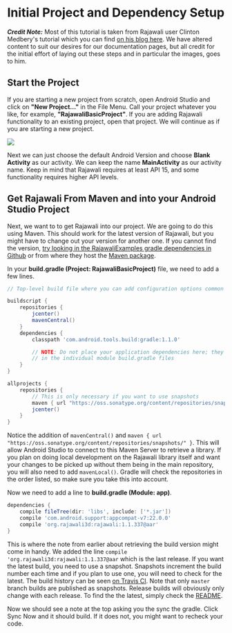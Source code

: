 # Initial Project and Dependency Setup

**_Credit Note:_** Most of this tutorial is taken from Rajawali user Clinton Medbery's tutorial which you can find [on his blog here](http://www.clintonmedbery.com/?p=59). We have altered content to suit our desires for our documentation pages, but all credit for the initial effort of laying out these steps and in particular the images, goes to him.

## Start the Project
If you are starting a new project from scratch, open Android Studio and click on **"New Project..."** in the File Menu. Call your project whatever you like, for example, **"RajawaliBasicProject"**. If you are adding Rajawali functionality to an existing project, open that project. We will continue as if you are starting a new project.

![](http://i0.wp.com/www.clintonmedbery.com/wp-content/uploads/2015/04/Screen-Shot-2015-04-06-at-11.56.15-AM.png)

Next we can just choose the default Android Version and choose **Blank Activity** as our activity. We can keep the name **MainActivity** as our activity name. Keep in mind that Rajawali requires at least API 15, and some functionality requires higher API levels.

## Get Rajawali From Maven and into your Android Studio Project

Next, we want to to get Rajawali into our project. We are going to do this using Maven. This should work for the latest version of Rajawali, but you might have to change out your version for another one. If you cannot find the version, [try looking in the RajawaliExamples gradle dependencies in Github](https://github.com/Rajawali/RajawaliExamples/blob/master/deps.gradle) or from where they host the [Maven package](https://oss.sonatype.org/#nexus-search;quick~rajawali).

In your **build.gradle (Project: RajawaliBasicProject)** file, we need to add a few lines.
```gradle
// Top-level build file where you can add configuration options common to all sub-projects/modules.

buildscript {
    repositories {
        jcenter()
        mavenCentral()
    }
    dependencies {
        classpath 'com.android.tools.build:gradle:1.1.0'

        // NOTE: Do not place your application dependencies here; they belong
        // in the individual module build.gradle files
    }
}

allprojects {
    repositories {
        // This is only necessary if you want to use snapshots
        maven { url "https://oss.sonatype.org/content/repositories/snapshots/" }
        jcenter()
    }
}
```

Notice the addition of  `mavenCentral()` and `maven { url "https://oss.sonatype.org/content/repositories/snapshots/" }`. This will allow Android Studio to connect to this Maven Server to retrieve a library. If you plan on doing local development on the Rajawali library itself and want your changes to be picked up without them being in the main repository, you will also need to add `mavenLocal()`. Gradle will check the repositories in the order listed, so make sure you take this into account.

Now we need to add a line to **build.gradle (Module: app)**.

```gradle
dependencies {
    compile fileTree(dir: 'libs', include: ['*.jar'])
    compile 'com.android.support:appcompat-v7:22.0.0'
    compile 'org.rajawali3d:rajawali:1.1.337@aar'
}
```

This is where the note from earlier about retrieving the build version might come in handy. We added the line `compile 'org.rajawali3d:rajawali:1.1.337@aar` which is the last release. If you want the latest build, you need to use a snapshot. Snapshots increment the build number each time and if you plan to use one, you will need to check for the latest. The build history can be seen [on Travis CI](https://travis-ci.org/Rajawali/Rajawali/builds). Note that only `master` branch builds are published as snapshots. Release builds will obviously only change with each release. To find the the latest, simply check the [README](https://github.com/Rajawali/Rajawali/blob/master/README.md).

Now we should see a note at the top asking you the sync the gradle. Click Sync Now and it should build. If it does not, you might want to recheck your code.
